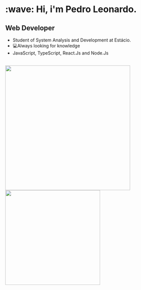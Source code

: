 <h1> :wave: Hi, i'm Pedro Leonardo.</h1>
<h2>        Web Developer</h2>

  <ul>
   <li>
    Student of System Analysis and Development at Estácio.
   </li>
    <li>
    💻Always looking for knowledge
    </li>
   <li>
    JavaScript, TypeScript, React.Js and Node.Js
   </li>
  </ul>
 
</br>

<div>
<img src="https://github-readme-stats.vercel.app/api?username=pedrosrc&theme=chartreuse-dark&show_icons=true"  width="395">
<img src="https://github-readme-stats.vercel.app/api/top-langs/?username=pedrosrc&layout=compact&theme=chartreuse-dark" width="300">
</div>










